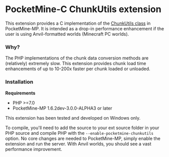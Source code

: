 # PocketMine-C ChunkUtils extension

This extension provides a C implementation of the [ChunkUtils class](https://github.com/pmmp/PocketMine-MP/blob/master/src/pocketmine/level/format/io/ChunkUtils.php) in PocketMine-MP. 
It is intended as a drop-in performance enhancement if the user is using Anvil-formatted worlds (Minecraft PC worlds).

### Why?
The PHP implementations of the chunk data conversion methods are (relatively) extremely slow. This extension provides chunk load time enhancements of up to 10-200x faster per chunk loaded or unloaded.
### Installation
__Requirements__
- PHP >=7.0
- PocketMine-MP 1.6.2dev-3.0.0-ALPHA3 or later

This extension has been tested and developed on Windows only. 

To compile, you'll need to add the source to your ext source folder in your PHP source and compile PHP with the `--enable-pocketmine-chunkutils` option.
No core changes are needed to PocketMine-MP, simply enable the extension and run the server. With Anvil worlds, you should see a vast performance improvement.
